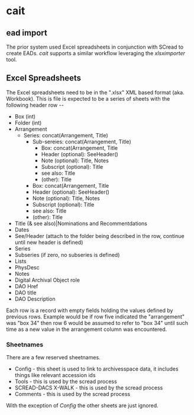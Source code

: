 
# cait

## ead import

The prior system used Excel spreadsheets in conjunction with SCread to create EADs.  _cait_ supports
a similar workflow leveraging the _xlsximporter_ tool.  

## Excel Spreadsheets

The Excel spreadsheets need to be in the ".xlsx" XML based format (aka. Workbook).  This is file
is expected to be a series of sheets with the following header row --

+ Box  (int)
+ Folder (int)
+ Arrangement 
    + Series: concat(Arrangement, Title)
        + Sub-sereies: concat(Arrangement, Title)
            + Box: concat(Arrangement, Title
            + Header (optional): SeeHeader()
            + Note (optional): Title, Notes
            + Subscript (optional): Title
            + see also: Title
            + (other): Title
        + Box: concat(Arrangement, Title
        + Header (optional): SeeHeader()
        + Note (optional): Title, Notes
        + Subscript (optional): Title
        + see also: Title
        + (other): Title
+ Title (& see also)|Nominations and Recommentdations
+ Dates
+ See/Header (attach to the folder being described in the row, continue until new header is defined)
+ Series
+ Subseries (if zero, no subseries is defined)
+ Lists
+ PhysDesc
+ Notes
+ Digital Archival Object role
+ DAO Href
+ DAO title
+ DAO Description

Each row is a record with empty fields holding the values defined by previous rows. Example would be if
row five indicated the "arrangement" was "box 34" then row 6 would be assumed to refer to "box 34" until
such time as a new value in the arrangement column was encountered.

### Sheetnames

There are a few reserved sheetnames.

+ Config - this sheet is used to link to archivesspace data, it includes things like relevant accession ids
+ Tools - this is used by the scread process
+ SCREAD-DACS X-WALK - this is used by the scread process
+ Comments - this is used by the scread process

With the exception of *Config* the other sheets are just ignored.


